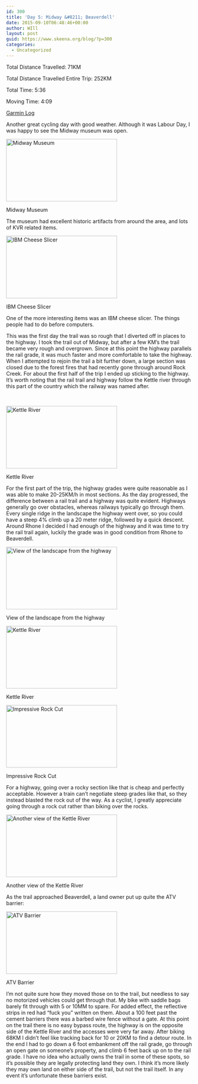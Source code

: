 ```yaml
---
id: 300
title: 'Day 5: Midway &#8211; Beaverdell'
date: 2015-09-10T06:48:46+00:00
author: WIll
layout: post
guid: https://www.skeena.org/blog/?p=300
categories:
  - Uncategorized
---
```

Total Distance Travelled: 71KM

Total Distance Travelled Entire Trip: 252KM

Total Time: 5:36

Moving Time: 4:09

<a href="https://connect.garmin.com/modern/activity/893781613" target="_blank">Garmin Log</a>

Another great cycling day with good weather. Although it was Labour Day, I was happy to see the Midway museum was open.

<div id="attachment_301" style="width: 310px" class="wp-caption alignnone">
  <a href="https://www.skeena.org/blog/wp-content/uploads/2015/09/20150907_114104.jpg"><img aria-describedby="caption-attachment-301" loading="lazy" class="size-medium wp-image-301" src="https://www.skeena.org/blog/wp-content/uploads/2015/09/20150907_114104-300x169.jpg" alt="Midway Museum" width="300" height="169" srcset="https://www.skeena.org/blog/wp-content/uploads/2015/09/20150907_114104-300x169.jpg 300w, https://www.skeena.org/blog/wp-content/uploads/2015/09/20150907_114104-1024x576.jpg 1024w, https://www.skeena.org/blog/wp-content/uploads/2015/09/20150907_114104-500x281.jpg 500w, https://www.skeena.org/blog/wp-content/uploads/2015/09/20150907_114104.jpg 1632w" sizes="(max-width: 300px) 100vw, 300px" /></a>
  
  <p id="caption-attachment-301" class="wp-caption-text">
    Midway Museum
  </p>
</div>

The museum had excellent historic artifacts from around the area, and lots of KVR related items.

<div id="attachment_302" style="width: 310px" class="wp-caption alignnone">
  <a href="https://www.skeena.org/blog/wp-content/uploads/2015/09/20150907_112907.jpg"><img aria-describedby="caption-attachment-302" loading="lazy" class="size-medium wp-image-302" src="https://www.skeena.org/blog/wp-content/uploads/2015/09/20150907_112907-300x169.jpg" alt="IBM Cheese Slicer" width="300" height="169" srcset="https://www.skeena.org/blog/wp-content/uploads/2015/09/20150907_112907-300x169.jpg 300w, https://www.skeena.org/blog/wp-content/uploads/2015/09/20150907_112907-1024x576.jpg 1024w, https://www.skeena.org/blog/wp-content/uploads/2015/09/20150907_112907-500x281.jpg 500w, https://www.skeena.org/blog/wp-content/uploads/2015/09/20150907_112907.jpg 1632w" sizes="(max-width: 300px) 100vw, 300px" /></a>
  
  <p id="caption-attachment-302" class="wp-caption-text">
    IBM Cheese Slicer
  </p>
</div>

One of the more interesting items was an IBM cheese slicer. The things people had to do before computers.

This was the first day the trail was so rough that I diverted off in places to the highway. I took the trail out of Midway, but after a few KM&#8217;s the trail became very rough and overgrown. Since at this point the highway parallels the rail grade, it was much faster and more comfortable to take the highway. When I attempted to rejoin the trail a bit further down, a large section was closed due to the forest fires that had recently gone through around Rock Creek. For about the first half of the trip I ended up sticking to the highway. It&#8217;s worth noting that the rail trail and highway follow the Kettle river through this part of the country which the railway was named after.

&nbsp;

<div id="attachment_305" style="width: 310px" class="wp-caption alignnone">
  <a href="https://www.skeena.org/blog/wp-content/uploads/2015/09/20150907_130805.jpg"><img aria-describedby="caption-attachment-305" loading="lazy" class="size-medium wp-image-305" src="https://www.skeena.org/blog/wp-content/uploads/2015/09/20150907_130805-300x169.jpg" alt="Kettle River" width="300" height="169" srcset="https://www.skeena.org/blog/wp-content/uploads/2015/09/20150907_130805-300x169.jpg 300w, https://www.skeena.org/blog/wp-content/uploads/2015/09/20150907_130805-1024x576.jpg 1024w, https://www.skeena.org/blog/wp-content/uploads/2015/09/20150907_130805-500x281.jpg 500w, https://www.skeena.org/blog/wp-content/uploads/2015/09/20150907_130805.jpg 1632w" sizes="(max-width: 300px) 100vw, 300px" /></a>
  
  <p id="caption-attachment-305" class="wp-caption-text">
    Kettle River
  </p>
</div>

For the first part of the trip, the highway grades were quite reasonable as I was able to make 20-25KM/h in most sections. As the day progressed, the difference between a rail trail and a highway was quite evident. Highways generally go over obstacles, whereas railways typically go through them. Every single ridge in the landscape the highway went over, so you could have a steep 4% climb up a 20 meter ridge, followed by a quick descent. Around Rhone I decided I had enough of the highway and it was time to try the rail trail again, luckily the grade was in good condition from Rhone to Beaverdell.

<div id="attachment_306" style="width: 310px" class="wp-caption alignnone">
  <a href="https://www.skeena.org/blog/wp-content/uploads/2015/09/20150907_132503.jpg"><img aria-describedby="caption-attachment-306" loading="lazy" class="size-medium wp-image-306" src="https://www.skeena.org/blog/wp-content/uploads/2015/09/20150907_132503-300x169.jpg" alt="View of the landscape from the highway" width="300" height="169" srcset="https://www.skeena.org/blog/wp-content/uploads/2015/09/20150907_132503-300x169.jpg 300w, https://www.skeena.org/blog/wp-content/uploads/2015/09/20150907_132503-1024x576.jpg 1024w, https://www.skeena.org/blog/wp-content/uploads/2015/09/20150907_132503-500x281.jpg 500w, https://www.skeena.org/blog/wp-content/uploads/2015/09/20150907_132503.jpg 1632w" sizes="(max-width: 300px) 100vw, 300px" /></a>
  
  <p id="caption-attachment-306" class="wp-caption-text">
    View of the landscape from the highway
  </p>
</div>

<div id="attachment_307" style="width: 310px" class="wp-caption alignnone">
  <a href="https://www.skeena.org/blog/wp-content/uploads/2015/09/20150907_150629.jpg"><img aria-describedby="caption-attachment-307" loading="lazy" class="size-medium wp-image-307" src="https://www.skeena.org/blog/wp-content/uploads/2015/09/20150907_150629-300x169.jpg" alt="Kettle River" width="300" height="169" srcset="https://www.skeena.org/blog/wp-content/uploads/2015/09/20150907_150629-300x169.jpg 300w, https://www.skeena.org/blog/wp-content/uploads/2015/09/20150907_150629-1024x576.jpg 1024w, https://www.skeena.org/blog/wp-content/uploads/2015/09/20150907_150629-500x281.jpg 500w, https://www.skeena.org/blog/wp-content/uploads/2015/09/20150907_150629.jpg 1632w" sizes="(max-width: 300px) 100vw, 300px" /></a>
  
  <p id="caption-attachment-307" class="wp-caption-text">
    Kettle River
  </p>
</div>

<div id="attachment_308" style="width: 310px" class="wp-caption alignnone">
  <a href="https://www.skeena.org/blog/wp-content/uploads/2015/09/20150907_150631.jpg"><img aria-describedby="caption-attachment-308" loading="lazy" class="size-medium wp-image-308" src="https://www.skeena.org/blog/wp-content/uploads/2015/09/20150907_150631-300x169.jpg" alt="Impressive Rock Cut" width="300" height="169" srcset="https://www.skeena.org/blog/wp-content/uploads/2015/09/20150907_150631-300x169.jpg 300w, https://www.skeena.org/blog/wp-content/uploads/2015/09/20150907_150631-1024x576.jpg 1024w, https://www.skeena.org/blog/wp-content/uploads/2015/09/20150907_150631-500x281.jpg 500w, https://www.skeena.org/blog/wp-content/uploads/2015/09/20150907_150631.jpg 1632w" sizes="(max-width: 300px) 100vw, 300px" /></a>
  
  <p id="caption-attachment-308" class="wp-caption-text">
    Impressive Rock Cut
  </p>
</div>

For a highway, going over a rocky section like that is cheap and perfectly acceptable. However a train can&#8217;t negotiate steep grades like that, so they instead blasted the rock out of the way. As a cyclist, I greatly appreciate going through a rock cut rather than biking over the rocks.

<div id="attachment_309" style="width: 310px" class="wp-caption alignnone">
  <a href="https://www.skeena.org/blog/wp-content/uploads/2015/09/20150907_161751.jpg"><img aria-describedby="caption-attachment-309" loading="lazy" class="size-medium wp-image-309" src="https://www.skeena.org/blog/wp-content/uploads/2015/09/20150907_161751-300x169.jpg" alt="Another view of the Kettle River" width="300" height="169" srcset="https://www.skeena.org/blog/wp-content/uploads/2015/09/20150907_161751-300x169.jpg 300w, https://www.skeena.org/blog/wp-content/uploads/2015/09/20150907_161751-1024x576.jpg 1024w, https://www.skeena.org/blog/wp-content/uploads/2015/09/20150907_161751-500x281.jpg 500w, https://www.skeena.org/blog/wp-content/uploads/2015/09/20150907_161751.jpg 1632w" sizes="(max-width: 300px) 100vw, 300px" /></a>
  
  <p id="caption-attachment-309" class="wp-caption-text">
    Another view of the Kettle River
  </p>
</div>

As the trail approached Beaverdell, a land owner put up quite the ATV barrier:

<div id="attachment_310" style="width: 310px" class="wp-caption alignnone">
  <a href="https://www.skeena.org/blog/wp-content/uploads/2015/09/20150907_162752.jpg"><img aria-describedby="caption-attachment-310" loading="lazy" class="size-medium wp-image-310" src="https://www.skeena.org/blog/wp-content/uploads/2015/09/20150907_162752-300x169.jpg" alt="ATV Barrier" width="300" height="169" srcset="https://www.skeena.org/blog/wp-content/uploads/2015/09/20150907_162752-300x169.jpg 300w, https://www.skeena.org/blog/wp-content/uploads/2015/09/20150907_162752-1024x576.jpg 1024w, https://www.skeena.org/blog/wp-content/uploads/2015/09/20150907_162752-500x281.jpg 500w" sizes="(max-width: 300px) 100vw, 300px" /></a>
  
  <p id="caption-attachment-310" class="wp-caption-text">
    ATV Barrier
  </p>
</div>

I&#8217;m not quite sure how they moved those on to the trail, but needless to say no motorized vehicles could get through that. My bike with saddle bags barely fit through with 5 or 10MM to spare. For added effect, the reflective strips in red had &#8220;fuck you&#8221; written on them. About a 100 feet past the cement barriers there was a barbed wire fence without a gate. At this point on the trail there is no easy bypass route, the highway is on the opposite side of the Kettle River and the accesses were very far away. After biking 68KM I didn&#8217;t feel like tracking back for 10 or 20KM to find a detour route. In the end I had to go down a 6 foot embankment off the rail grade, go through an open gate on someone&#8217;s property, and climb 6 feet back up on to the rail grade. I have no idea who actually owns the trail in some of these spots, so it&#8217;s possible they are legally protecting land they own. I think it&#8217;s more likely they may own land on either side of the trail, but not the trail itself. In any event it&#8217;s unfortunate these barriers exist.
